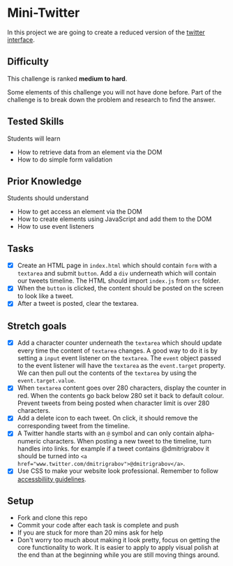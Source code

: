 # Mini-Twitter

In this project we are going to create a reduced version of the [twitter interface](https://twitter.com/home). 

## Difficulty

This challenge is ranked **medium to hard**.

Some elements of this challenge you will not have done before. Part of the challenge is to break down the problem and research to find the answer.

## Tested Skills

Students will learn

- How to retrieve data from an element via the DOM
- How to do simple form validation

## Prior Knowledge

Students should understand

- How to get access an element via the DOM
- How to create elements using JavaScript and add them to the DOM
- How to use event listeners

## Tasks

- [x] Create an HTML page in `index.html` which should contain `form` with a `textarea` and submit `button`. Add a `div` underneath which will contain our tweets timeline. The HTML should import `index.js` from `src` folder.
- [x] When the `button` is clicked, the content should be posted on the screen to look like a tweet.
- [x] After a tweet is posted, clear the textarea.

## Stretch goals

- [x] Add a character counter underneath the `textarea` which should update every time the content of `textarea` changes. A good way to do it is by setting a `input` event listener on the `textarea`. The `event` object passed to the event listener will have the `textarea` as the `event.target` property. We can then pull out the contents of the `textarea` by using the `event.target.value`.
- [x] When `textarea` content goes over 280 characters, display the counter in red. When the contents go back below 280 set it back to default colour. Prevent tweets from being posted when character limit is over 280 characters.
- [x] Add a delete icon to each tweet. On click, it should remove the corresponding tweet from the timeline.
- [x] A Twitter handle starts with an `@` symbol and can only contain alpha-numeric characters. When posting a new tweet to the timeline, turn handles into links. for example if a tweet contains @dmitrigrabov it should be turned into `<a href="www.twitter.com/dmitrigrabov">@dmitrigrabov</a>`.
- [x] Use CSS to make your website look professional. Remember to follow [accessbiliity guidelines](https://developer.mozilla.org/en-US/docs/Web/Accessibility).

## Setup

- Fork and clone this repo
- Commit your code after each task is complete and push
- If you are stuck for more than 20 mins ask for help
- Don't worry too much about making it look pretty, focus on getting the core functionality to work. It is easier to apply to apply visual polish at the end than at the beginning while you are still moving things around.
